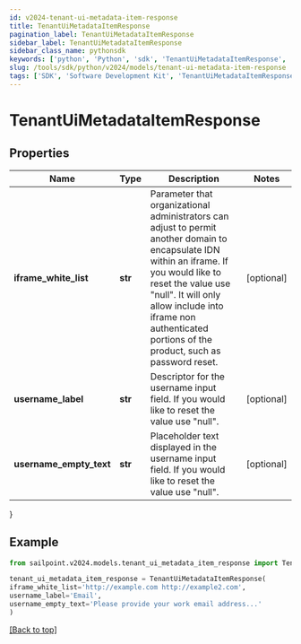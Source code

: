 ```yaml
---
id: v2024-tenant-ui-metadata-item-response
title: TenantUiMetadataItemResponse
pagination_label: TenantUiMetadataItemResponse
sidebar_label: TenantUiMetadataItemResponse
sidebar_class_name: pythonsdk
keywords: ['python', 'Python', 'sdk', 'TenantUiMetadataItemResponse', 'V2024TenantUiMetadataItemResponse'] 
slug: /tools/sdk/python/v2024/models/tenant-ui-metadata-item-response
tags: ['SDK', 'Software Development Kit', 'TenantUiMetadataItemResponse', 'V2024TenantUiMetadataItemResponse']
---
```


# TenantUiMetadataItemResponse


## Properties

Name | Type | Description | Notes
------------ | ------------- | ------------- | -------------
**iframe_white_list** | **str** | Parameter that organizational administrators can adjust to permit another domain to encapsulate IDN within an iframe. If you would like to reset the value use \"null\". It will only allow include into iframe non authenticated portions of the product, such as password reset. | [optional] 
**username_label** | **str** | Descriptor for the username input field. If you would like to reset the value use \"null\". | [optional] 
**username_empty_text** | **str** | Placeholder text displayed in the username input field. If you would like to reset the value use \"null\". | [optional] 
}

## Example

```python
from sailpoint.v2024.models.tenant_ui_metadata_item_response import TenantUiMetadataItemResponse

tenant_ui_metadata_item_response = TenantUiMetadataItemResponse(
iframe_white_list='http://example.com http://example2.com',
username_label='Email',
username_empty_text='Please provide your work email address...'
)

```
[[Back to top]](#) 

